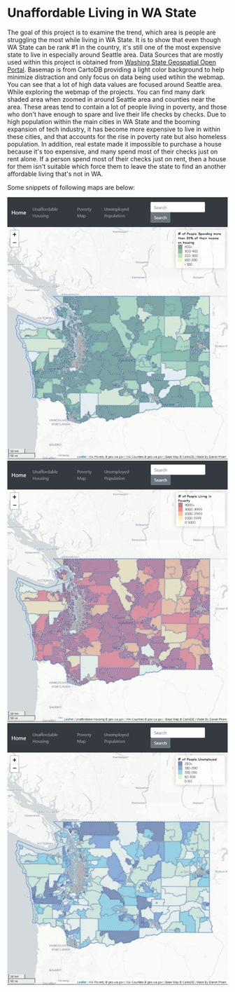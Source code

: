 # Unaffordable Living in WA State

  The goal of this project is to examine the trend, which area is people are struggling the most while living in WA State. It is to show that even though WA State can be rank #1 in the country, it's still one of the most expensive state to live in especially around Seattle area. Data Sources that are mostly used within this project is obtained from [Washing State Geospatial Open Portal](https://geo.wa.gov/). Basemap is from CartoDB providing a light color background to help minimize distraction and only focus on data being used wtihin the webmap. You can see that a lot of high data values are focused around Seattle area. While exploring the webmap of the projects. You can find many dark shaded area when zoomed in around Seattle area and counties near the area. These areas tend to contain a lot of people living in poverty, and those who don't have enough to spare and live their life checks by checks. Due to high population within the main cities in WA State and the booming expansion of tech industry, it has become more expensive to live in within these cities, and that accounts for the rise in poverty rate but also homeless population. In addition, real estate made it impossible to purchase a house because it's too expensive, and many spend most of their checks just on rent alone. If a person spend most of their checks just on rent, then a house for them isn't suitable which force them to leave the state to find an another affordable living that's not in WA.  

  Some snippets of following maps are below:

  ![Housing](img/UnaffordableHousingMap.JPG)
  ![Poverty](img/PovertyMap.JPG)
  ![Unemployed](img/UnemployedMap.JPG)
